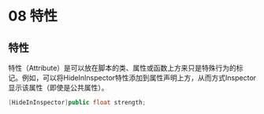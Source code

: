 # 08 特性

## 特性

特性（Attribute）是可以放在脚本的类、属性或函数上方来只是特殊行为的标记。例如，可以将HideInInspector特性添加到属性声明上方，从而方式Inspector显示该属性（即使是公共属性）。

```C#
[HideInInspector]public float strength;
```

